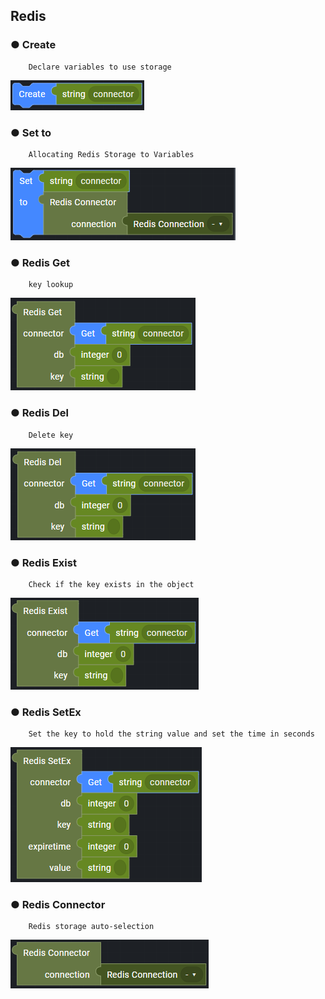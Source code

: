 ## Redis

### ● Create

        Declare variables to use storage

![](../../../img/assets/image%20%28244%29.png)

### ● Set to

        Allocating Redis Storage to Variables

![](../../../img/assets/image%20%28286%29.png)

### ● Redis Get

        key lookup

![](../../../img/assets/image%20%28307%29.png)

### ● Redis Del

        Delete key

![](../../../img/assets/image%20%28268%29.png)

### ● Redis Exist

        Check if the key exists in the object

![](../../../img/assets/image%20%28280%29.png)

### ● Redis SetEx

        Set the key to hold the string value and set the time in seconds

![](../../../img/assets/image%20%28318%29.png)

### ● Redis Connector

        Redis storage auto-selection

![](../../../img/assets/image%20%28308%29.png)
